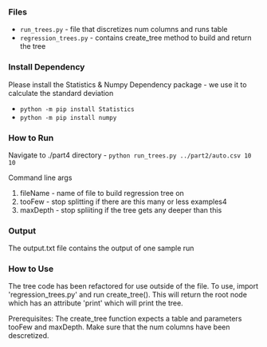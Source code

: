 ### Files
* `run_trees.py` - file that discretizes num columns and runs table
* `regression_trees.py` - contains create_tree method to build and return the tree 

### Install Dependency
Please install the Statistics & Numpy Dependency package - we use it to calculate the standard deviation
* `python -m pip install Statistics`
* `python -m pip install numpy`

### How to Run
Navigate to ./part4 directory - `python run_trees.py ../part2/auto.csv 10 10`

Command line args
1. fileName - name of file to build regression tree on
2. tooFew - stop splitting if there are this many or less examples4
3. maxDepth - stop spliiting if the tree gets any deeper than this

### Output
The output.txt file contains the output of one sample run 

### How to Use
The tree code has been refactored for use outside of the file. To use, import 'regression_trees.py' and run create_tree(). This will return the root node which has an attribute 'print' which will print the tree.

Prerequisites: The create_tree function expects a table and parameters tooFew and maxDepth. Make sure that the num columns have been descretized.

